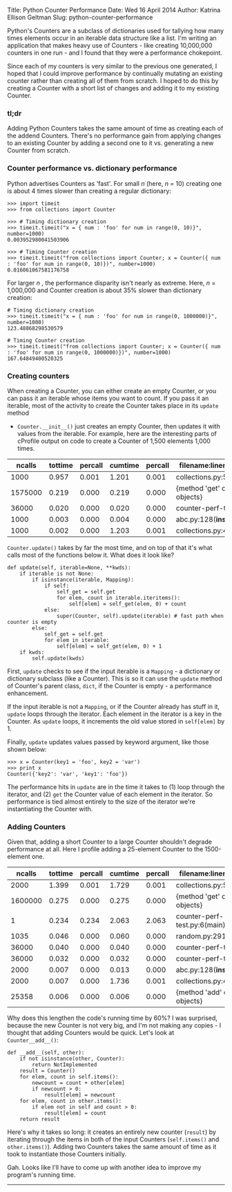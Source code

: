 Title: Python Counter Performance
Date: Wed 16 April 2014
Author: Katrina Ellison Geltman
Slug: python-counter-performance

Python's Counters are a subclass of dictionaries used for tallying how many
times elements occur in an iterable data structure like a list. I'm writing an
application that makes heavy use of Counters - like creating 10,000,000
counters in one run - and I found that they were a performance chokepoint.

Since each of my counters is very similar to the previous one generated, I
hoped that I could improve performance by continually mutating an existing
counter rather than creating all of them from scratch. I hoped to do this by
creating a Counter with a short list of changes and adding it to my existing
Counter.

### tl;dr

Adding Python Counters takes the same amount of time as creating each of the
addend Counters. There's no performance gain from applying changes to an
existing Counter by adding a second one to it vs. generating a new Counter
from scratch.

### Counter performance vs. dictionary performance

Python advertises Counters as 'fast'. For small _n_ (here, _n_ = 10) creating
one is about 4 times slower than creating a regular dictionary:

    
    >>> import timeit
    >>> from collections import Counter
    
    >>> # Timing dictionary creation
    >>> timeit.timeit("x = { num : 'foo' for num in range(0, 10)}", number=1000)
    0.003952980041503906
    
    >>> # Timing Counter creation
    >>> timeit.timeit("from collections import Counter; x = Counter({ num : 'foo' for num in range(0, 10)})", number=1000)
    0.016061067581176758
    

For larger _n_ , the performance disparity isn't nearly as extreme. Here, _n_
= 1,000,000 and Counter creation is about 35% slower than dictionary creation:

    
    # Timing dictionary creation
    >>> timeit.timeit("x = { num : 'foo' for num in range(0, 1000000)}", number=1000)
    123.48868298530579
    
    # Timing Counter creation
    >>> timeit.timeit("from collections import Counter; x = Counter({ num : 'foo' for num in range(0, 1000000)})", number=1000)
    167.64849400520325
    

### Creating counters

When creating a Counter, you can either create an empty Counter, or you can
pass it an iterable whose items you want to count. If you pass it an iterable,
most of the activity to create the Counter takes place in its `update` method
- `Counter.__init__()` just creates an empty Counter, then updates it with
values from the iterable. For example, here are the interesting parts of
cProfile output on code to create a Counter of 1,500 elements 1,000 times.

ncalls | tottime | percall | cumtime | percall | filename:lineno(function)  
---|---|---|---|---|---  
1000 | 0.957 | 0.001 | 1.201 | 0.001 | collections.py:501(update)  
1575000 | 0.219 | 0.000 | 0.219 | 0.000 | {method 'get' of 'dict' objects}  
36000 | 0.020 | 0.000 | 0.020 | 0.000 | counter-perf-test.py:18()  
1000 | 0.003 | 0.000 | 0.004 | 0.000 | abc.py:128(**instancecheck**)  
1000 | 0.002 | 0.000 | 1.203 | 0.001 | collections.py:438(**init**)  
  
`Counter.update()` takes by far the most time, and on top of that it's what
calls most of the functions below it. What does it look like?

    
    def update(self, iterable=None, **kwds):
        if iterable is not None:
            if isinstance(iterable, Mapping):
                if self:
                    self_get = self.get
                    for elem, count in iterable.iteritems():
                        self[elem] = self_get(elem, 0) + count
                else:
                    super(Counter, self).update(iterable) # fast path when counter is empty
            else:
                self_get = self.get
                for elem in iterable:
                    self[elem] = self_get(elem, 0) + 1
        if kwds:
            self.update(kwds)
    

First, `update` checks to see if the input iterable is a `Mapping` \- a
dictionary or dictionary subclass (like a Counter). This is so it can use the
`update` method of Counter's parent class, `dict`, if the Counter is empty - a
performance enhancement.

If the input iterable is not a `Mapping`, or if the Counter already has stuff
in it, `update` loops through the iterator. Each element in the iterator is a
key in the Counter. As `update` loops, it increments the old value stored in
`self[elem]` by 1.

Finally, `update` updates values passed by keyword argument, like those shown
below:

    
    >>> x = Counter(key1 = 'foo', key2 = 'var')
    >>> print x
    Counter({'key2': 'var', 'key1': 'foo'})
    

The performance hits in `update` are in the time it takes to (1) loop through
the iterator, and (2) `get` the Counter value of each element in the iterator.
So performance is tied almost entirely to the size of the iterator we're
instantiating the Counter with.

### Adding Counters

Given that, adding a short Counter to a large Counter shouldn't degrade
performance at all. Here I profile adding a 25-element Counter to the
1500-element one.

ncalls | tottime | percall | cumtime | percall | filename:lineno(function)  
---|---|---|---|---|---  
2000 | 1.399 | 0.001 | 1.729 | 0.001 | collections.py:501(update)  
1600000 | 0.275 | 0.000 | 0.275 | 0.000 | {method 'get' of 'dict' objects}  
1 | 0.234 | 0.234 | 2.063 | 2.063 | counter-perf-test.py:6(main)  
1035 | 0.046 | 0.000 | 0.060 | 0.000 | random.py:291(sample)  
36000 | 0.040 | 0.000 | 0.040 | 0.000 | counter-perf-test.py:18()  
36000 | 0.032 | 0.000 | 0.032 | 0.000 | counter-perf-test.py:22()  
2000 | 0.007 | 0.000 | 0.013 | 0.000 | abc.py:128(**instancecheck**)  
2000 | 0.007 | 0.000 | 1.736 | 0.001 | collections.py:438(**init**)  
25358 | 0.006 | 0.000 | 0.006 | 0.000 | {method 'add' of 'set' objects}  
  
Why does this lengthen the code's running time by 60%? I was surprised,
because the new Counter is not very big, and I'm not making any copies - I
thought that adding Counters would be quick. Let's look at `Counter__add__()`:

    
    def __add__(self, other):
        if not isinstance(other, Counter):
            return NotImplemented
        result = Counter()
        for elem, count in self.items():
            newcount = count + other[elem]
            if newcount > 0:
                result[elem] = newcount
        for elem, count in other.items():
            if elem not in self and count > 0:
                result[elem] = count
        return result
    

Here's why it takes so long: it creates an entirely new counter (`result`) by
iterating through the items in both of the input Counters (`self.items()` and
`other.items()`). Adding two Counters takes the same amount of time as it took
to instantiate those Counters initially.

Gah. Looks like I'll have to come up with another idea to improve my program's
running time.

* * *